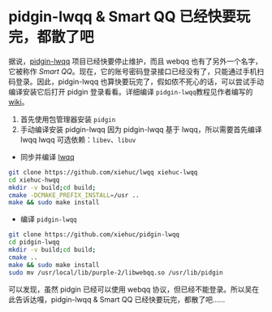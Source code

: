 <link href="../../css/style.css" rel="stylesheet" type="text/css" />


# pidgin-lwqq & Smart QQ 已经快要玩完，都散了吧
据说，[pidgin-lwqq](https://github.com/xiehuc/pidgin-lwqq) 项目已经快要停止维护，而且 webqq 也有了另外一个名字，它被称作 *Smart QQ*。现在，它的账号密码登录接口已经没有了，只能通过手机扫码登录。因此，pidgin-lwqq 也算快要玩完了，假如侬不死心的话，可以尝试手动编译安装它后打开 pidgin 登录看看。详细编译 `pidgin-lwqq`教程见作者编写的 [wiki](https://github.com/xiehuc/lwqq/wiki/Build-From-Source)。
1. 首先使用包管理器安装 `pidgin`
2. 手动编译安装 pidgin-lwqq
因为 pidgin-lwqq 基于 lwqq，所以需要首先编译 lwqq
lwqq 可选依赖：`libev`、`libuv`
 + 同步并编译 [lwqq](https://github.com/xiehuc/lwqq)
```Bash
git clone https://github.com/xiehuc/lwqq xiehuc-lwqq
cd xiehuc-hwqq
mkdir -v build;cd build;
cmake -DCMAKE_PREFIX_INSTALL=/usr ..
make && sudo make install
```
 + 编译 `pidgin-lwqq`
```Bash
git clone https://github.com/xiehuc/pidgin-lwqq
cd pidgin-lwqq
mkdir -v build;cd build;
cmake ..
make && sudo make install 
sudo mv /usr/local/lib/purple-2/libwebqq.so /usr/lib/pidgin
```

可以发现，虽然 pidgin 已经可以使用 webqq 协议，但已经不能登录。所以吴在此告诉达嘎，pidgin-lwqq & Smart QQ 已经快要玩完，都散了吧……
